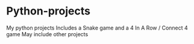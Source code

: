 # Python-projects
My python projects
Includes a Snake game and a    4 In A Row / Connect 4   game
May include other projects
